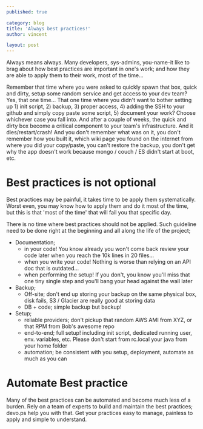 ```yaml
---
published: true

category: blog
title: 'Always best practices!'
author: vincent

layout: post
---
```


Always means always. Many developers, sys-admins, you-name-it like to brag about how best practices are important in one's work; and how they are able to apply them to their work, most of the time... 

Remember that time where you were asked to quickly spawn that box, quick and dirty, setup some random service and get access to your dev team? Yes, that one time... That one time where you didn't want to bother setting up 1) init script, 2) backup, 3) proper access, 4) adding the SSH to your github and simply copy paste some script, 5) document your work? Choose whichever case you fall into. And after a couple of weeks, the quick and dirty box become a critical component to your team's infrastructure. And it dies/restart/crash! And you don't remember what was on it, you don't remember how you built it, which wiki page you found on the internet from where you did your copy/paste, you can't restore the backup, you don't get why the app doesn't work because mongo / couch / ES didn't start at boot, etc.

# Best practices is not optional

Best practices may be painful, it takes time to be apply them systematically. Worst even, you may know how to apply them and do it most of the time, but this is that 'most of the time' that will fail you that specific day.

There is no time where best practices should not be applied. Such guideline need to be done right at the beginning and all along the life of the project;

- Documentation; 
  - in your code! You know already you won't come back review your code later when you reach the 10k lines in 20 files...
  - when you write your code! Nothing is worse than relying on an API doc that is outdated...
  - when performing the setup! If you don't, you know you'll miss that one tiny single step and you'll bang your head against the wall later
- Backup;
  - Off-site; don't end up storing your backup on the same physical box, disk fails, S3 / Glacier are really good at storing data
  - DB + code; simple backup but backup!
- Setup;
  - reliable providers; don't pickup that random AWS AMI from XYZ, or that RPM from Bob's awesome repo
  - end-to-end; full setup! including init script, dedicated running user, env. variables, etc. Please don't start from rc.local your java from your home folder
  - automation; be consistent with you setup, deployment, automate as much as you can

# Automate Best practice

Many of the best practices can be automated and become much less of a burden. Rely on a team of experts to build and maintain the best practices; devo.ps help you with that. Get your practices easy to manage, painless to apply and simple to understand.